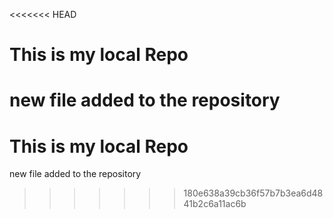 <<<<<<< HEAD
# This is my local Repo
 new file added to the repository
=======
# This is my local Repo
 new file added to the repository
>>>>>>> 180e638a39cb36f57b7b3ea6d4841b2c6a11ac6b
